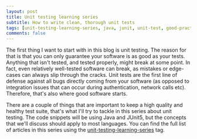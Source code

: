 ```yaml
---
layout: post
title: Unit testing learning series
subtitle: How to write clean, thorough unit tests
tags: [unit-testing-learning-series, java, junit, unit-test, good-practices]
comments: false
---
```


The first thing I want to start with in this blog is unit testing. The reason for that is that you can only guarantee your software is as good as your tests. Anything that isn't tested, and tested properly, might break at some point.
In fact, even relatively well-tested software can break, as mistakes or edge-cases can always slip through the cracks. Unit tests are the first line of defense against all bugs directly coming from your software (as opposed to integration
issues that can occur during authentication, network calls etc). Therefore, that's also where good software starts. 

There are a couple of things that are important to keep a high quality and healthy test suite, that's what I'll try to tackle 
in this series about unit testing. The code snippets will be using Java and JUnit5, but the concepts that we'll discuss should apply to most languages. You can find the full list of articles in this series using the 
[unit-testing-learning-series](/tags#unit-testing-learning-series) tag.